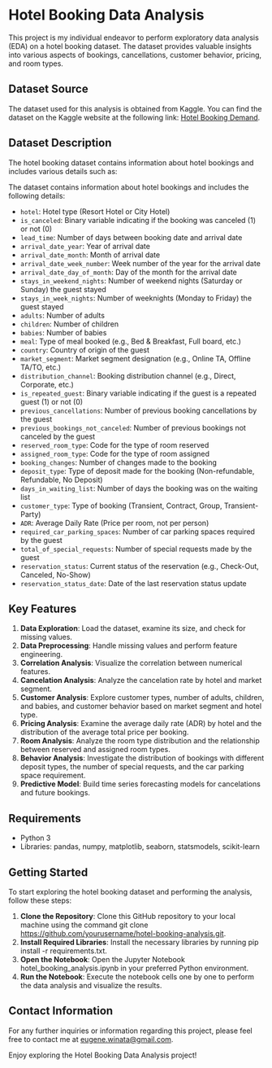 # Hotel Booking Data Analysis

This project is my individual endeavor to perform exploratory data analysis (EDA) on a hotel booking dataset. The dataset provides valuable insights into various aspects of bookings, cancellations, customer behavior, pricing, and room types.

## Dataset Source

The dataset used for this analysis is obtained from Kaggle. You can find the dataset on the Kaggle website at the following link: [Hotel Booking Demand](https://www.kaggle.com/datasets/jessemostipak/hotel-booking-demand).

## Dataset Description

The hotel booking dataset contains information about hotel bookings and includes various details such as:

The dataset contains information about hotel bookings and includes the following details:
- `hotel`: Hotel type (Resort Hotel or City Hotel)
- `is_canceled`: Binary variable indicating if the booking was canceled (1) or not (0)
- `lead_time`: Number of days between booking date and arrival date
- `arrival_date_year`: Year of arrival date
- `arrival_date_month`: Month of arrival date
- `arrival_date_week_number`: Week number of the year for the arrival date
- `arrival_date_day_of_month`: Day of the month for the arrival date
- `stays_in_weekend_nights`: Number of weekend nights (Saturday or Sunday) the guest stayed
- `stays_in_week_nights`: Number of weeknights (Monday to Friday) the guest stayed
- `adults`: Number of adults
- `children`: Number of children
- `babies`: Number of babies
- `meal`: Type of meal booked (e.g., Bed & Breakfast, Full board, etc.)
- `country`: Country of origin of the guest
- `market_segment`: Market segment designation (e.g., Online TA, Offline TA/TO, etc.)
- `distribution_channel`: Booking distribution channel (e.g., Direct, Corporate, etc.)
- `is_repeated_guest`: Binary variable indicating if the guest is a repeated guest (1) or not (0)
- `previous_cancellations`: Number of previous booking cancellations by the guest
- `previous_bookings_not_canceled`: Number of previous bookings not canceled by the guest
- `reserved_room_type`: Code for the type of room reserved
- `assigned_room_type`: Code for the type of room assigned
- `booking_changes`: Number of changes made to the booking
- `deposit_type`: Type of deposit made for the booking (Non-refundable, Refundable, No Deposit)
- `days_in_waiting_list`: Number of days the booking was on the waiting list
- `customer_type`: Type of booking (Transient, Contract, Group, Transient-Party)
- `ADR`: Average Daily Rate (Price per room, not per person)
- `required_car_parking_spaces`: Number of car parking spaces required by the guest
- `total_of_special_requests`: Number of special requests made by the guest
- `reservation_status`: Current status of the reservation (e.g., Check-Out, Canceled, No-Show)
- `reservation_status_date`: Date of the last reservation status update


## Key Features


1. **Data Exploration**: Load the dataset, examine its size, and check for missing values.
2. **Data Preprocessing**: Handle missing values and perform feature engineering.
3. **Correlation Analysis**: Visualize the correlation between numerical features.
4. **Cancelation Analysis**: Analyze the cancelation rate by hotel and market segment.
5. **Customer Analysis**: Explore customer types, number of adults, children, and babies, and customer behavior based on market segment and hotel type.
6. **Pricing Analysis**: Examine the average daily rate (ADR) by hotel and the distribution of the average total price per booking.
7. **Room Analysis**: Analyze the room type distribution and the relationship between reserved and assigned room types.
8. **Behavior Analysis**: Investigate the distribution of bookings with different deposit types, the number of special requests, and the car parking space requirement.
9. **Predictive Model**: Build time series forecasting models for cancelations and future bookings.

## Requirements

- Python 3
- Libraries: pandas, numpy, matplotlib, seaborn, statsmodels, scikit-learn

## Getting Started

To start exploring the hotel booking dataset and performing the analysis, follow these steps:

1. **Clone the Repository**: Clone this GitHub repository to your local machine using the command git clone https://github.com/yourusername/hotel-booking-analysis.git.
2. **Install Required Libraries**: Install the necessary libraries by running pip install -r requirements.txt.
3. **Open the Notebook**: Open the Jupyter Notebook hotel_booking_analysis.ipynb in your preferred Python environment.
4. **Run the Notebook**: Execute the notebook cells one by one to perform the data analysis and visualize the results.

## Contact Information

For any further inquiries or information regarding this project, please feel free to contact me at [eugene.winata@gmail.com](eugene.winata@gmail.com).

Enjoy exploring the Hotel Booking Data Analysis project!
